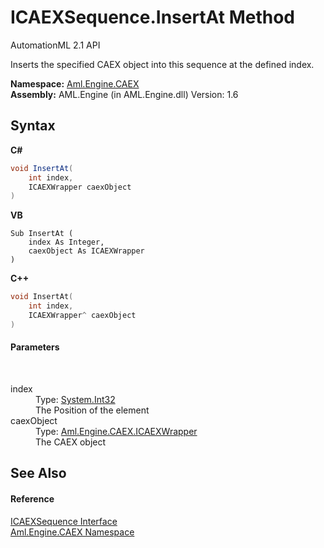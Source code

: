 # ICAEXSequence.InsertAt Method 
AutomationML 2.1 API 

Inserts the specified CAEX object into this sequence at the defined index.

**Namespace:**&nbsp;<a href="N_Aml_Engine_CAEX">Aml.Engine.CAEX</a><br />**Assembly:**&nbsp;AML.Engine (in AML.Engine.dll) Version: 1.6

## Syntax

**C#**<br />
``` C#
void InsertAt(
	int index,
	ICAEXWrapper caexObject
)
```

**VB**<br />
``` VB
Sub InsertAt ( 
	index As Integer,
	caexObject As ICAEXWrapper
)
```

**C++**<br />
``` C++
void InsertAt(
	int index, 
	ICAEXWrapper^ caexObject
)
```


#### Parameters
&nbsp;<dl><dt>index</dt><dd>Type: <a href="https://docs.microsoft.com/dotnet/api/system.int32" target="_parent" rel="noopener noreferrer">System.Int32</a><br />The Position of the element</dd><dt>caexObject</dt><dd>Type: <a href="T_Aml_Engine_CAEX_ICAEXWrapper">Aml.Engine.CAEX.ICAEXWrapper</a><br />The CAEX object</dd></dl>

## See Also


#### Reference
<a href="T_Aml_Engine_CAEX_ICAEXSequence">ICAEXSequence Interface</a><br /><a href="N_Aml_Engine_CAEX">Aml.Engine.CAEX Namespace</a><br />